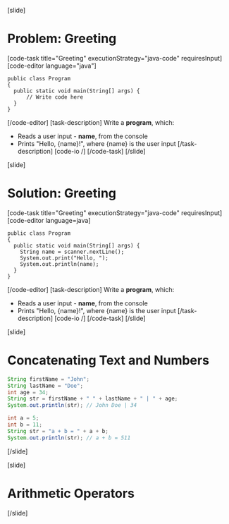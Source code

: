 [slide]
# Problem: Greeting
[code-task title="Greeting" executionStrategy="java-code" requiresInput]
[code-editor language="java"]
```
public class Program
{
  public static void main(String[] args) {
      // Write code here
  }
}
```
[/code-editor]
[task-description]
Write a **program**, which:

* Reads a user input - **name**, from the console
* Prints "Hello, \{name\}!", where \{name\} is the user input
[/task-description]
[code-io /]
[/code-task]
[/slide]

[slide]
# Solution: Greeting
[code-task title="Greeting" executionStrategy="java-code" requiresInput]
[code-editor language=java]
```
public class Program
{
  public static void main(String[] args) {
    String name = scanner.nextLine();
    System.out.print("Hello, ");
    System.out.println(name);
  }
}
```
[/code-editor]
[task-description]
Write a **program**, which:

* Reads a user input - **name**, from the console
* Prints "Hello, \{name\}!", where \{name\} is the user input
[/task-description]
[code-io /]
[/code-task]
[/slide]

[slide]
# Concatenating Text and Numbers
```java
String firstName = "John";
String lastName = "Doe";
int age = 34;
String str = firstName + " " + lastName + " | " + age;
System.out.println(str); // John Doe | 34

```

```java
int a = 5;
int b = 11;
String str = "a + b = " + a + b;
System.out.println(str); // a + b = 511
```
[/slide]

[slide]
# Arithmetic Operators

[/slide]